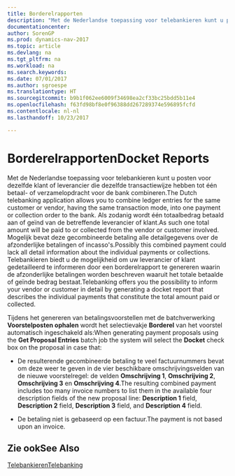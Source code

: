 ```yaml
---
title: Borderelrapporten
description: "Met de Nederlandse toepassing voor telebankieren kunt u posten voor dezelfde klant of leverancier die dezelfde transactiewijze hebben tot één betaal- of verzamelopdracht voor de bank combineren."
documentationcenter: 
author: SorenGP
ms.prod: dynamics-nav-2017
ms.topic: article
ms.devlang: na
ms.tgt_pltfrm: na
ms.workload: na
ms.search.keywords: 
ms.date: 07/01/2017
ms.author: sgroespe
ms.translationtype: HT
ms.sourcegitcommit: b9b1f062ee6009f34698ea2cf33bc25bdd5b11e4
ms.openlocfilehash: f63fd98bf8e0f96388dd267289374e596895fcfd
ms.contentlocale: nl-nl
ms.lasthandoff: 10/23/2017

---
```

# <a name="docket-reports"></a><span data-ttu-id="f64d5-103">Borderelrapporten</span><span class="sxs-lookup"><span data-stu-id="f64d5-103">Docket Reports</span></span>
<span data-ttu-id="f64d5-104">Met de Nederlandse toepassing voor telebankieren kunt u posten voor dezelfde klant of leverancier die dezelfde transactiewijze hebben tot één betaal- of verzamelopdracht voor de bank combineren.</span><span class="sxs-lookup"><span data-stu-id="f64d5-104">The Dutch telebanking application allows you to combine ledger entries for the same customer or vendor, having the same transaction mode, into one payment or collection order to the bank.</span></span> <span data-ttu-id="f64d5-105">Als zodanig wordt één totaalbedrag betaald aan of geïnd van de betreffende leverancier of klant.</span><span class="sxs-lookup"><span data-stu-id="f64d5-105">As such one total amount will be paid to or collected from the vendor or customer involved.</span></span> <span data-ttu-id="f64d5-106">Mogelijk bevat deze gecombineerde betaling alle detailgegevens over de afzonderlijke betalingen of incasso's.</span><span class="sxs-lookup"><span data-stu-id="f64d5-106">Possibly this combined payment could lack all detail information about the individual payments or collections.</span></span> <span data-ttu-id="f64d5-107">Telebankieren biedt u de mogelijkheid om uw leverancier of klant gedetailleerd te informeren door een borderelrapport te genereren waarin de afzonderlijke betalingen worden beschreven waaruit het totale betaalde of geïnde bedrag bestaat.</span><span class="sxs-lookup"><span data-stu-id="f64d5-107">Telebanking offers you the possibility to inform your vendor or customer in detail by generating a docket report that describes the individual payments that constitute the total amount paid or collected.</span></span>  

<span data-ttu-id="f64d5-108">Tijdens het genereren van betalingsvoorstellen met de batchverwerking **Voorstelposten ophalen** wordt het selectievakje **Borderel** van het voorstel automatisch ingeschakeld als:</span><span class="sxs-lookup"><span data-stu-id="f64d5-108">When generating payment proposals using the **Get Proposal Entries** batch job the system will select the **Docket** check box on the proposal in case that:</span></span>  

- <span data-ttu-id="f64d5-109">De resulterende gecombineerde betaling te veel factuurnummers bevat om deze weer te geven in de vier beschikbare omschrijvingsvelden van de nieuwe voorstelregel: de velden **Omschrijving 1**, **Omschrijving 2**, **Omschrijving 3** en **Omschrijving 4**.</span><span class="sxs-lookup"><span data-stu-id="f64d5-109">The resulting combined payment includes too many invoice numbers to list them in the available four description fields of the new proposal line: **Description 1** field, **Description 2** field, **Description 3** field, and **Description 4** field.</span></span>  

- <span data-ttu-id="f64d5-110">De betaling niet is gebaseerd op een factuur.</span><span class="sxs-lookup"><span data-stu-id="f64d5-110">The payment is not based upon an invoice.</span></span>  

## <a name="see-also"></a><span data-ttu-id="f64d5-111">Zie ook</span><span class="sxs-lookup"><span data-stu-id="f64d5-111">See Also</span></span>  
 [<span data-ttu-id="f64d5-112">Telebankieren</span><span class="sxs-lookup"><span data-stu-id="f64d5-112">Telebanking</span></span>](telebanking.md)

